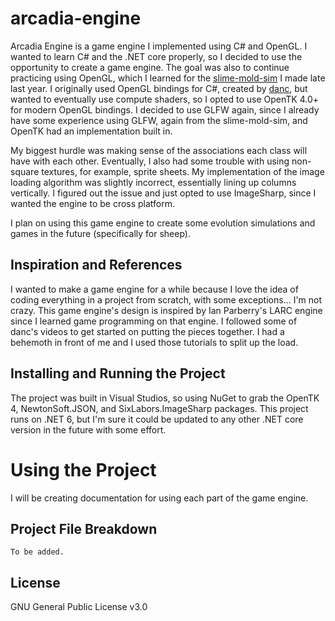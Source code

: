 # arcadia-engine
Arcadia Engine is a game engine I implemented using C# and OpenGL. I wanted to learn C# and the .NET core properly, so I decided to use the opportunity to create a game engine. The goal was also to continue practicing using OpenGL, which I learned for the [slime-mold-sim](https://github.com/OchaKaru/slime-mold-sim/) I made late last year. I originally used OpenGL bindings for C#, created by [danc](https://www.youtube.com/@dancdev), but wanted to eventually use compute shaders, so I opted to use OpenTK 4.0+ for modern OpenGL bindings. I decided to use GLFW again, since I already have some experience using GLFW, again from the slime-mold-sim, and OpenTK had an implementation built in.

My biggest hurdle was making sense of the associations each class will have with each other. Eventually, I also had some trouble with using non-square textures, for example, sprite sheets. My implementation of the image loading algorithm was slightly incorrect, essentially lining up columns vertically. I figured out the issue and just opted to use ImageSharp, since I wanted the engine to be cross platform.

I plan on using this game engine to create some evolution simulations and games in the future (specifically for sheep).

## Inspiration and References
I wanted to make a game engine for a while because I love the idea of coding everything in a project from scratch, with some exceptions... I'm not crazy. This game engine's design is inspired by Ian Parberry's LARC engine since I learned game programming on that engine. I followed some of danc's videos to get started on putting the pieces together. I had a behemoth in front of me and I used those tutorials to split up the load.

## Installing and Running the Project
The project was built in Visual Studios, so using NuGet to grab the OpenTK 4, NewtonSoft.JSON, and SixLabors.ImageSharp packages. This project runs on .NET 6, but I'm sure it could be updated to any other .NET core version in the future with some effort.

# Using the Project
I will be creating documentation for using each part of the game engine.

## Project File Breakdown
```
To be added.
```

## License
GNU General Public License v3.0

